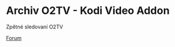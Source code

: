 <h1>Archiv O2TV - Kodi Video Addon</h1>
<p>
Zpětné sledovaní O2TV
<p>
<a href="https://www.xbmc-kodi.cz/prispevek-zpetne-sledovani-o2tv-ott">Forum</a>
</p>
